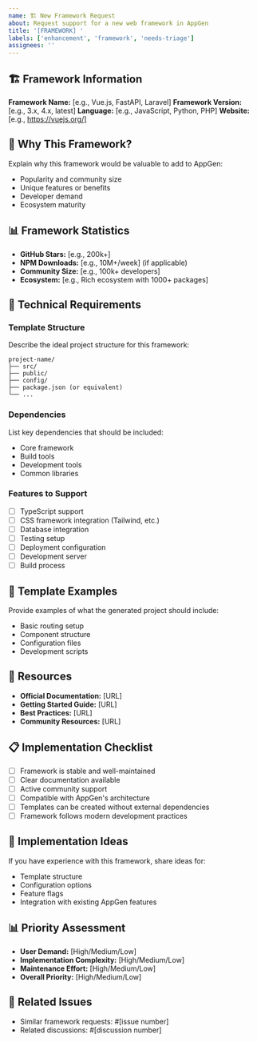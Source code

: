 ```yaml
---
name: 🏗️ New Framework Request
about: Request support for a new web framework in AppGen
title: '[FRAMEWORK] '
labels: ['enhancement', 'framework', 'needs-triage']
assignees: ''
---
```


## 🏗️ Framework Information

**Framework Name:** [e.g., Vue.js, FastAPI, Laravel]
**Framework Version:** [e.g., 3.x, 4.x, latest]
**Language:** [e.g., JavaScript, Python, PHP]
**Website:** [e.g., https://vuejs.org/]

## 🎯 Why This Framework?

Explain why this framework would be valuable to add to AppGen:
- Popularity and community size
- Unique features or benefits
- Developer demand
- Ecosystem maturity

## 📊 Framework Statistics

- **GitHub Stars:** [e.g., 200k+]
- **NPM Downloads:** [e.g., 10M+/week] (if applicable)
- **Community Size:** [e.g., 100k+ developers]
- **Ecosystem:** [e.g., Rich ecosystem with 1000+ packages]

## 🔧 Technical Requirements

### Template Structure
Describe the ideal project structure for this framework:
```
project-name/
├── src/
├── public/
├── config/
├── package.json (or equivalent)
└── ...
```

### Dependencies
List key dependencies that should be included:
- Core framework
- Build tools
- Development tools
- Common libraries

### Features to Support
- [ ] TypeScript support
- [ ] CSS framework integration (Tailwind, etc.)
- [ ] Database integration
- [ ] Testing setup
- [ ] Deployment configuration
- [ ] Development server
- [ ] Build process

## 🎨 Template Examples

Provide examples of what the generated project should include:
- Basic routing setup
- Component structure
- Configuration files
- Development scripts

## 🔗 Resources

- **Official Documentation:** [URL]
- **Getting Started Guide:** [URL]
- **Best Practices:** [URL]
- **Community Resources:** [URL]

## 📋 Implementation Checklist

- [ ] Framework is stable and well-maintained
- [ ] Clear documentation available
- [ ] Active community support
- [ ] Compatible with AppGen's architecture
- [ ] Templates can be created without external dependencies
- [ ] Framework follows modern development practices

## 🚀 Implementation Ideas

If you have experience with this framework, share ideas for:
- Template structure
- Configuration options
- Feature flags
- Integration with existing AppGen features

## 📊 Priority Assessment

- **User Demand:** [High/Medium/Low]
- **Implementation Complexity:** [High/Medium/Low]
- **Maintenance Effort:** [High/Medium/Low]
- **Overall Priority:** [High/Medium/Low]

## 🔗 Related Issues

- Similar framework requests: #[issue number]
- Related discussions: #[discussion number]
